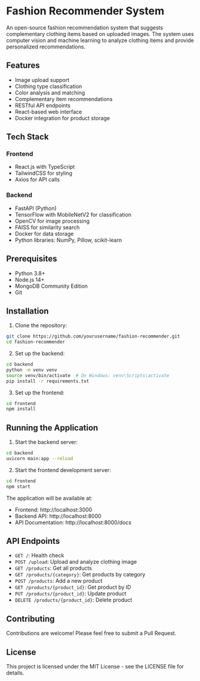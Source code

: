 # Fashion Recommender System

An open-source fashion recommendation system that suggests complementary clothing items based on uploaded images. The system uses computer vision and machine learning to analyze clothing items and provide personalized recommendations.

## Features

- Image upload support
- Clothing type classification
- Color analysis and matching
- Complementary item recommendations
- RESTful API endpoints
- React-based web interface
- Docker integration for product storage

## Tech Stack

### Frontend
- React.js with TypeScript
- TailwindCSS for styling
- Axios for API calls

### Backend
- FastAPI (Python)
- TensorFlow with MobileNetV2 for classification
- OpenCV for image processing
- FAISS for similarity search
- Docker for data storage
- Python libraries: NumPy, Pillow, scikit-learn

## Prerequisites

- Python 3.8+
- Node.js 14+
- MongoDB Community Edition
- Git

## Installation

1. Clone the repository:
```bash
git clone https://github.com/yourusername/fashion-recommender.git
cd fashion-recommender
```

2. Set up the backend:
```bash
cd backend
python -m venv venv
source venv/bin/activate  # On Windows: venv\Scripts\activate
pip install -r requirements.txt
```

3. Set up the frontend:
```bash
cd frontend
npm install
```


## Running the Application

1. Start the backend server:
```bash
cd backend
uvicorn main:app --reload
```

2. Start the frontend development server:
```bash
cd frontend
npm start
```

The application will be available at:
- Frontend: http://localhost:3000
- Backend API: http://localhost:8000
- API Documentation: http://localhost:8000/docs

## API Endpoints

- `GET /`: Health check
- `POST /upload`: Upload and analyze clothing image
- `GET /products`: Get all products
- `GET /products/{category}`: Get products by category
- `POST /products`: Add a new product
- `GET /products/{product_id}`: Get product by ID
- `PUT /products/{product_id}`: Update product
- `DELETE /products/{product_id}`: Delete product

## Contributing

Contributions are welcome! Please feel free to submit a Pull Request.

## License

This project is licensed under the MIT License - see the LICENSE file for details. 
